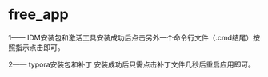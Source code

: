 # free_app
1—— IDM安装包和激活工具安装成功后点击另外一个命令行文件（.cmd结尾）按照指示点击即可。

2—— typora安装包和补丁  安装成功后只需点击补丁文件几秒后重启应用即可。

